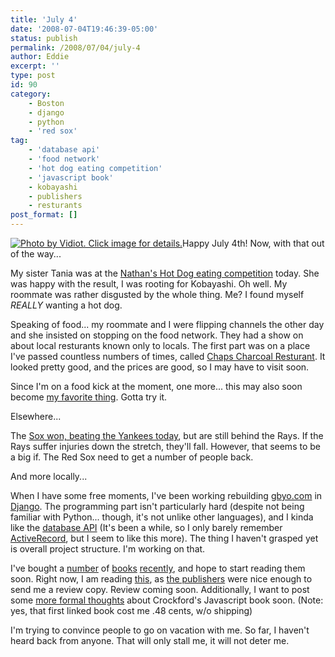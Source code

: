 ```yaml
---
title: 'July 4'
date: '2008-07-04T19:46:39-05:00'
status: publish
permalink: /2008/07/04/july-4
author: Eddie
excerpt: ''
type: post
id: 90
category:
    - Boston
    - django
    - python
    - 'red sox'
tag:
    - 'database api'
    - 'food network'
    - 'hot dog eating competition'
    - 'javascript book'
    - kobayashi
    - publishers
    - resturants
post_format: []
---
```

[![Photo by Vidiot. Click image for details.](http://farm4.static.flickr.com/3079/2636931241_f5f3e3d390_m.jpg "Photo by Vidiot. Click image for details.")](http://www.flickr.com/photos/vidiot/2636931241/)Happy July 4th! Now, with that out of the way...

My sister Tania was at the [Nathan's Hot Dog eating competition](http://www.nathansfamous.com/PageFetch/getpage.php?pgid=38) today. She was happy with the result, I was rooting for Kobayashi. Oh well. My roommate was rather disgusted by the whole thing. Me? I found myself *REALLY* wanting a hot dog.

Speaking of food... my roommate and I were flipping channels the other day and she insisted on stopping on the food network. They had a show on about local resturants known only to locals. The first part was on a place I've passed countless numbers of times, called [Chaps Charcoal Resturant](http://www.chapspitbeef.com/). It looked pretty good, and the prices are good, so I may have to visit soon.

Since I'm on a food kick at the moment, one more... this may also soon become [my favorite thing](http://bitten.blogs.nytimes.com/2008/07/01/my-new-favorite-thing/). Gotta try it.

Elsewhere...

The [Sox won, beating the Yankees today](http://www.boston.com/sports/baseball/redsox/articles/2008/07/04/lester_pitches_5_hitter_red_sox_end_5_game_skid/), but are still behind the Rays. If the Rays suffer injuries down the stretch, they'll fall. However, that seems to be a big if. The Red Sox need to get a number of people back.

And more locally...

When I have some free moments, I've been working rebuilding [gbyo.com](http://www.gbyo.com) in [Django](http://www.djangoproject.com/). The programming part isn't particularly hard (despite not being familiar with Python... though, it's not unlike other languages), and I kinda like the [database API](http://www.djangoproject.com/documentation/db-api/) (It's been a while, so I only barely remember [ActiveRecord](http://wiki.rubyonrails.org/rails/pages/ActiveRecord), but I seem to like this more). The thing I haven't grasped yet is overall project structure. I'm working on that.

I've bought a [number](http://www.amazon.com/Iterating-Infusion-Clearer-Objects-Classes/dp/1590595378) of [books](http://www.amazon.com/Making-Web-Work-Designing-Applications/dp/0735711968) [recently](http://www.amazon.com/How-Solve-Heuristics-Zbigniew-Michalewicz/dp/3540660615), and hope to start reading them soon. Right now, I am reading [this](http://www.amazon.com/Learning-Website-Development-Technologies-Solutions/dp/1847193358), as [the publishers](http://www.packtpub.com/) were nice enough to send me a review copy. Review coming soon. Additionally, I want to post some [more formal thoughts](http://realtech.burningbird.net/learning-javascript/basics/javascript-the-good-parts) about Crockford's Javascript book soon. (Note: yes, that first linked book cost me .48 cents, w/o shipping)

I'm trying to convince people to go on vacation with me. So far, I haven't heard back from anyone. That will only stall me, it will not deter me.